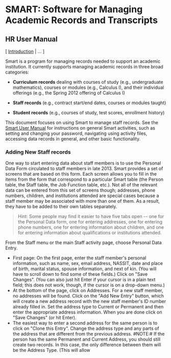 <h1> SMART: Software for Managing Academic Records and Transcripts </h1>
<h2> HR User Manual </h2>

[ [Introduction](#intro) | ... ]

<div id="intro"></div>

Smart is a program for managing records needed to support an academic
institution.  It currently supports managing academic records in
three broad categories:

 * __Curriculum records__ dealing with courses of study (e.g.,
   undergraduate mathematics), courses or modules (e.g., Calculus
   I), and their individual offerings (e.g., the Spring 2012
   offering of Calculus I)

 * __Staff records__ (e.g., contract start/end dates, courses or
   modules taught)

 * __Student records__ (e.g., courses of study, test scores, enrollment
   history)

This document focuses on using Smart to manage staff records.
See the [Smart User Manual][suserman] for instructions on general Smart
activities, such as setting and changing your password,
navigating using activity files, accessing data records in general, and
other basic functionality.

<h3 id="newStaff">
Adding New Staff records
</h3>

One way to start entering data about staff members is to use the
Personal Data Form circulated to staff members in late 2013.  Smart
provides a set of screens that are based on this form.  Each screen
allows you to fill in the items from the form that correspond to a
particular Smart table (the Person table, the Staff table, the Job
Function table, etc.).  Not all of the relevant data can be entered from
this set of screens though; addresses, phone numbers, children, and
institutions attended are special cases because a staff member may
be associated with more than one of them.  As a result, they have
to be added to their own tables separately.

> Hint: Some people may find it easier to have five tabs open -- one for
> the Personal Data form, one for entering addresses, one for entering
> phone numbers, one for entering information about children, and one
> for entering information about qualifications or institutions attended.

From the Staff
menu or the main Staff activity page, choose Personal Data Entry.
  - First page:  On the first page, enter the staff member's personal
    information, such as name, sex, email address, NASSIT, date and
    place of birth, marital status, spouse information, and next of kin.
    (You will have to scroll down to find some of these fields.)
    Click on "Save Changes".  (You can also just hit Enter if your
    cursor is in a plain text field; this does not work, though, if the
    cursor is on a drop-down menu.)
  - At the bottom of the page, click on Addresses.  For a new staff
    member, no addresses will be found.  Click on the "Add New Entry"
    button, which will create a new address record with the new staff
    member's ID number already filled in.  Set the address type to
    Current or Permanent and then enter the appropriate address
    information.  When you are done click on "Save Changes" (or hit
    Enter).
  - The easiest way to enter a second address for the same person is to
    click on "Clone this Entry".  Change the address type and any parts
    of the address that are different from the previous address.
    #NOTE:# If the person has the same Permanent and Current Address,
    you should still create two records.  In this case, the only
    difference between them will be the Address Type.  (This will
    allow


[suserman]: /document/index/document/rampDocs%252FSmartRampUserManual.md
